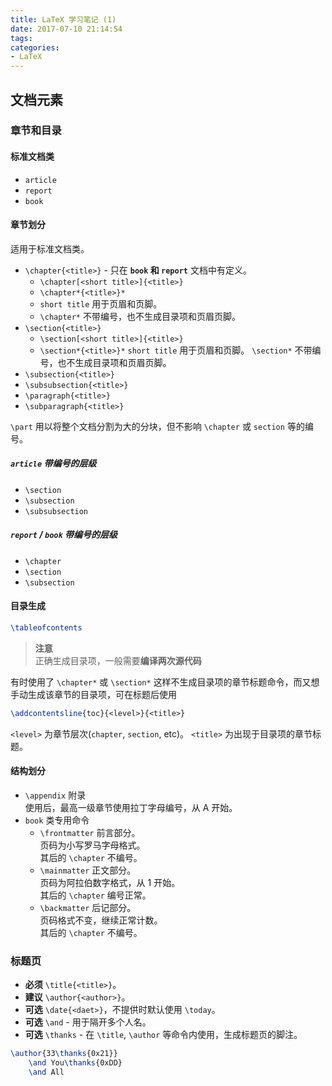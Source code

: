 ```yaml
---
title: LaTeX 学习笔记 (1)
date: 2017-07-10 21:14:54
tags:
categories:
- LaTeX
---
```


## 文档元素
### 章节和目录
#### 标准文档类
- `article`
- `report`
- `book`

#### 章节划分
适用于标准文档类。

- `\chapter{<title>}` - 只在 **`book` 和 `report`** 文档中有定义。
    - `\chapter[<short title>]{<title>}`
    - `\chapter*{<title>}*`
    - `short title` 用于页眉和页脚。
    - `\chapter*` 不带编号，也不生成目录项和页眉页脚。
- `\section{<title>}`
    - `\section[<short title>]{<title>}`
    - `\section*{<title>}*`
    `short title` 用于页眉和页脚。
    `\section*` 不带编号，也不生成目录项和页眉页脚。
- `\subsection{<title>}`
- `\subsubsection{<title>}`
- `\paragraph{<title>}`
- `\subparagraph{<title>}`

`\part` 用以将整个文档分割为大的分块，但不影响
`\chapter` 或 `section` 等的编号。

##### `article` 带编号的层级
- `\section`
- `\subsection`
- `\subsubsection`

##### `report` / `book` 带编号的层级
- `\chapter`
- `\section`
- `\subsection`

#### 目录生成
```tex
\tableofcontents
```
>**注意**\
>正确生成目录项，一般需要**编译两次源代码**

有时使用了 `\chapter*` 或 `\section*` 这样不生成目录项的章节标题命令，而又想手动生成该章节的目录项，可在标题后使用
```tex
\addcontentsline{toc}{<level>}{<title>}
```
`<level>` 为章节层次(`chapter`, `section`, etc)。
`<title>` 为出现于目录项的章节标题。

#### 结构划分
- `\appendix` 附录\
  使用后，最高一级章节使用拉丁字母编号，从 A 开始。
- `book` 类专用命令
    - `\frontmatter` 前言部分。\
      页码为小写罗马字母格式。\
      其后的 `\chapter` 不编号。
    - `\mainmatter` 正文部分。\
      页码为阿拉伯数字格式，从 1 开始。\
      其后的 `\chapter` 编号正常。
    - `\backmatter` 后记部分。\
      页码格式不变，继续正常计数。\
      其后的 `\chapter` 不编号。

### 标题页
- **必须** `\title{<title>}`。
- **建议** `\author{<author>}`。
- **可选** `\date{<daet>}`，不提供时默认使用 `\today`。
- **可选** `\and` - 用于隔开多个人名。
- **可选** `\thanks` - 在 `\title`, `\author` 等命令内使用，生成标题页的脚注。

```tex
\author{33\thanks{0x21}}
    \and You\thanks{0xDD}
    \and All
```
